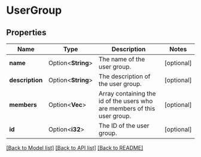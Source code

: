 # UserGroup

## Properties

Name | Type | Description | Notes
------------ | ------------- | ------------- | -------------
**name** | Option<**String**> | The name of the user group.  | [optional]
**description** | Option<**String**> | The description of the user group.  | [optional]
**members** | Option<**Vec<i32>**> | Array containing the id of the users who are members of this user group.  | [optional]
**id** | Option<**i32**> | The ID of the user group.  | [optional]

[[Back to Model list]](../README.md#documentation-for-models) [[Back to API list]](../README.md#documentation-for-api-endpoints) [[Back to README]](../README.md)


